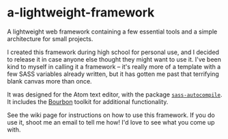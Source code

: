 # a-lightweight-framework
A lightweight web framework containing a few essential tools and a simple architecture for small projects.

I created this framework during high school for personal use, and I decided to release it in case anyone else thought they might want to use it. I've been kind to myself in calling it a framework – it's really more of a template with a few SASS variables already written, but it has gotten me past that terrifying blank canvas more than once.

It was designed for the Atom text editor, with the package [`sass-autocompile`](https://atom.io/packages/sass-autocompile "sass-autocompile in Atom package library"). It includes the [Bourbon](https://www.bourbon.io/ "Bourbon homepage") toolkit for additional functionality.

See the wiki page for instructions on how to use this framework. If you do use it, shoot me an email to tell me how! I'd love to see what you come up with.
